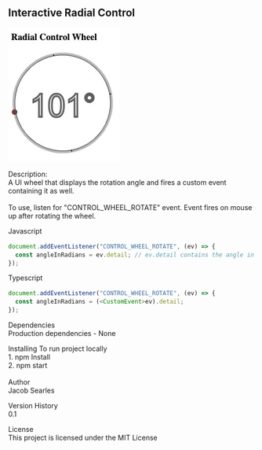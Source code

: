 ## Interactive Radial Control

![radial degree control](./screen.jpg?raw=true)

Description:<br>
A UI wheel that displays the rotation angle and fires a custom event containing it as well.<br>
<br>
To use, listen for "CONTROL_WHEEL_ROTATE" event. Event fires on mouse up after rotating the wheel.<br>

Javascript
```javascript
document.addEventListener("CONTROL_WHEEL_ROTATE", (ev) => {
  const angleInRadians = ev.detail; // ev.detail contains the angle in radians
});
```
Typescript<br>

```typescript
document.addEventListener("CONTROL_WHEEL_ROTATE", (ev) => {
  const angleInRadians = (<CustomEvent>ev).detail;
});
```
Dependencies <br>
Production dependencies - None

Installing
To run project locally <br> 1. npm Install <br> 2. npm start<br>
<br>
Author <br>
Jacob Searles

Version History<br>
0.1

License<br>
This project is licensed under the MIT License
